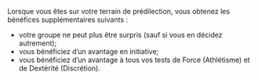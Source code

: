 ﻿---
id: subclass_cunning_tracker_fr.md#avantage-du-terrain
name: Avantage du terrain
---

Lorsque vous êtes sur votre terrain de prédilection, vous obtenez les bénéfices supplémentaires suivants :

* votre groupe ne peut plus être surpris (sauf si vous en décidez autrement);
* vous bénéficiez d’un avantage en initiative;
* vous bénéficiez d’un avantage à tous vos tests de Force (Athlétisme) et de Dextérité (Discrétion).

